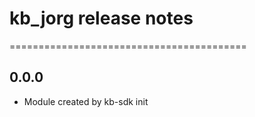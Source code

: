# kb_jorg release notes
=========================================

0.0.0
-----
* Module created by kb-sdk init
